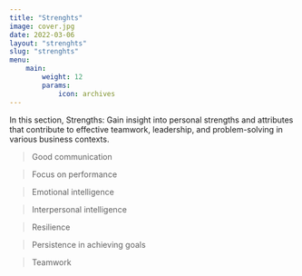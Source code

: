 ```yaml
---
title: "Strenghts"
image: cover.jpg
date: 2022-03-06
layout: "strenghts"
slug: "strenghts"
menu:
    main:
        weight: 12
        params: 
            icon: archives
---
```


In this section, Strengths: Gain insight into personal strengths and attributes that contribute to effective teamwork, leadership, and problem-solving in various business contexts.

> Good communication

> Focus on performance

> Emotional intelligence

> Interpersonal intelligence

> Resilience

> Persistence in achieving goals

> Teamwork